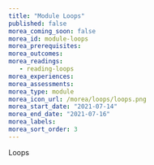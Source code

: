 ```yaml
---
title: "Module Loops"
published: false
morea_coming_soon: false
morea_id: module-loops
morea_prerequisites:
morea_outcomes:
morea_readings:
   - reading-loops
morea_experiences:
morea_assessments:
morea_type: module
morea_icon_url: /morea/loops/loops.png
morea_start_date: "2021-07-14"
morea_end_date: "2021-07-16"
morea_labels:
morea_sort_order: 3
---
```


Loops
